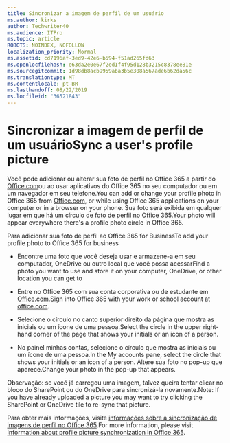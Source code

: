 ```yaml
---
title: Sincronizar a imagem de perfil de um usuário
ms.author: kirks
author: Techwriter40
ms.audience: ITPro
ms.topic: article
ROBOTS: NOINDEX, NOFOLLOW
localization_priority: Normal
ms.assetid: cd7196af-3ed9-42e6-b594-f51ad265fd63
ms.openlocfilehash: e63da2e0e67f2ed1f4f95d128b3215c8378ee81e
ms.sourcegitcommit: 1d98db8acb9959aba3b5e308a567ade6b62da56c
ms.translationtype: MT
ms.contentlocale: pt-BR
ms.lasthandoff: 08/22/2019
ms.locfileid: "36521843"
---
```

# <a name="sync-a-users-profile-picture"></a><span data-ttu-id="8ade3-102">Sincronizar a imagem de perfil de um usuário</span><span class="sxs-lookup"><span data-stu-id="8ade3-102">Sync a user's profile picture</span></span>

<span data-ttu-id="8ade3-103">Você pode adicionar ou alterar sua foto de perfil no Office 365 a partir do [Office.com](http://www.office.com)ou ao usar aplicativos do Office 365 no seu computador ou em um navegador em seu telefone.</span><span class="sxs-lookup"><span data-stu-id="8ade3-103">You can add or change your profile photo in Office 365 from [Office.com](http://www.office.com), or while using Office 365 applications on your computer or in a browser on your phone.</span></span> <span data-ttu-id="8ade3-104">Sua foto será exibida em qualquer lugar em que há um círculo de foto de perfil no Office 365.</span><span class="sxs-lookup"><span data-stu-id="8ade3-104">Your photo will appear everywhere there's a profile photo circle in Office 365.</span></span>

<span data-ttu-id="8ade3-105">Para adicionar sua foto de perfil ao Office 365 for Business</span><span class="sxs-lookup"><span data-stu-id="8ade3-105">To add your profile photo to Office 365 for business</span></span>

- <span data-ttu-id="8ade3-106">Encontre uma foto que você deseja usar e armazene-a em seu computador, OneDrive ou outro local que você possa acessar</span><span class="sxs-lookup"><span data-stu-id="8ade3-106">Find a photo you want to use and store it on your computer, OneDrive, or other location you can get to</span></span>

- <span data-ttu-id="8ade3-107">Entre no Office 365 com sua conta corporativa ou de estudante em [Office.com](http://www.office.com).</span><span class="sxs-lookup"><span data-stu-id="8ade3-107">Sign into Office 365 with your work or school account at [office.com](http://www.office.com).</span></span>

- <span data-ttu-id="8ade3-108">Selecione o círculo no canto superior direito da página que mostra as iniciais ou um ícone de uma pessoa.</span><span class="sxs-lookup"><span data-stu-id="8ade3-108">Select the circle in the upper right-hand corner of the page that shows your initials or an icon of a person.</span></span>

- <span data-ttu-id="8ade3-109">No painel minhas contas, selecione o círculo que mostra as iniciais ou um ícone de uma pessoa.</span><span class="sxs-lookup"><span data-stu-id="8ade3-109">In the My accounts pane, select the circle that shows your initials or an icon of a person.</span></span> <span data-ttu-id="8ade3-110">Altere sua foto no pop-up que aparece.</span><span class="sxs-lookup"><span data-stu-id="8ade3-110">Change your photo in the pop-up that appears.</span></span>

<span data-ttu-id="8ade3-111">Observação: se você já carregou uma imagem, talvez queira tentar clicar no bloco do SharePoint ou do OneDrive para sincronizá-la novamente.</span><span class="sxs-lookup"><span data-stu-id="8ade3-111">Note: If you have already uploaded a picture you may want to try clicking the SharePoint or OneDrive tile to re-sync that picture.</span></span>

<span data-ttu-id="8ade3-112">Para obter mais informações, visite [informações sobre a sincronização de imagens de perfil no Office 365](https://support.office.com/article/information-about-profile-picture-synchronization-in-office-365-20594d76-d054-4af4-a660-401133e3d48a?ui=en-US&amp;rs=en-US&amp;ad=US).</span><span class="sxs-lookup"><span data-stu-id="8ade3-112">For more information, please visit [Information about profile picture synchronization in Office 365](https://support.office.com/article/information-about-profile-picture-synchronization-in-office-365-20594d76-d054-4af4-a660-401133e3d48a?ui=en-US&amp;rs=en-US&amp;ad=US).</span></span>
